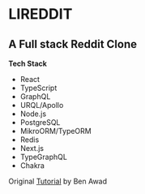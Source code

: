 # LIREDDIT


## A Full stack Reddit Clone 

**Tech Stack**

- React
- TypeScript
- GraphQL
- URQL/Apollo
- Node.js
- PostgreSQL
- MikroORM/TypeORM
- Redis
- Next.js
- TypeGraphQL
- Chakra


Original [Tutorial](https://www.youtube.com/watch?v=I6ypD7qv3Z8&t=7247s)  by Ben Awad 
